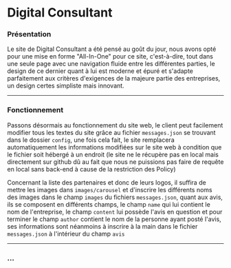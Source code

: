 # Digital Consultant

### Présentation

Le site de Digital Consultant a été pensé au goût du jour, nous avons opté pour une mise en forme "All-In-One" pour ce site, c'est-à-dire, tout dans une seule page avec une navigation fluide entre les différentes parties, le design de ce dernier quant à lui est moderne et épuré et s'adapte parfaitement aux critères d'exigences de la majeure partie des entreprises, un design certes simpliste mais innovant.

---

### Fonctionnement

Passons désormais au fonctionnement du site web, le client peut facilement modifier tous les textes du site grâce au fichier ``messages.json`` se trouvant dans le dossier ``config``, une fois cela fait, le site remplacera automatiquement les informations modifiées sur le site web à condition que le fichier soit hébergé à un endroit (le site ne le récupère pas en local mais directement sur github dû au fait que nous ne puissions pas faire de requête en local sans back-end à cause de la restriction des Policy)

Concernant la liste des partenaires et donc de leurs logos, il suffira de mettre les images dans ``images/carousel`` et d'inscrire les différents noms des images dans le champ ``images`` du fichiers ``messages.json``, quant aux avis, ils se composent en différents champs, le champ ``name`` qui lui contient le nom de l'entreprise, le champ ``content`` lui possède l'avis en question et pour terminer le champ ``author`` contient le nom de la personne ayant posté l'avis, ses informations sont néanmoins à inscrire à la main dans le fichier ``messages.json`` à l'intérieur du champ ``avis``

---

### ...